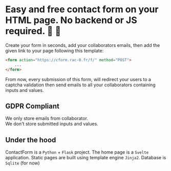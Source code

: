 # Easy and free contact form on your HTML page. No backend or JS required. :rocket:	:speech_balloon:

Create your form in seconds, add your collaborators emails, then add the given link to your page following this template:
```html
<form action="https://cform.rac-0.fr/f/" method="POST">
    ...
</form>
```

From now, every submission of this form, will redirect your users to a captcha validation then send emails to all your collaborators containing inputs and values.

## GDPR Compliant

We only store emails from collaborator.  
We don't store submitted inputs and values.

## Under the hood

ContactForm is a `Python` + `Flask` project.
The home page is a `Svelte` application.
Static pages are built using template engine `Jinja2`.
Database is `Sqlite` (for now)
